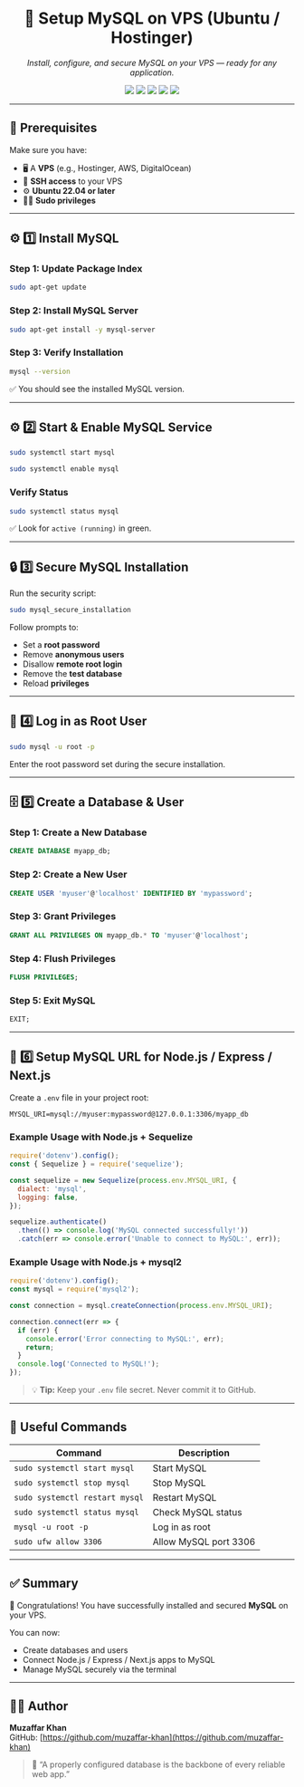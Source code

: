 <h1 align="center">🍃 Setup MySQL on VPS (Ubuntu / Hostinger)</h1>
<p align="center">
  <em>Install, configure, and secure MySQL on your VPS — ready for any application.</em>
</p>

<p align="center">
  <img src="https://img.shields.io/badge/MySQL-4479A1?style=for-the-badge&logo=mysql&logoColor=white"/>
  <img src="https://img.shields.io/badge/Ubuntu-E95420?style=for-the-badge&logo=ubuntu&logoColor=white"/>
  <img src="https://img.shields.io/badge/Hostinger-673DE6?style=for-the-badge&logo=hostinger&logoColor=white"/>
  <img src="https://img.shields.io/badge/Linux-FCC624?style=for-the-badge&logo=linux&logoColor=black"/>
  <img src="https://img.shields.io/badge/Terminal-000000?style=for-the-badge&logo=gnometerminal&logoColor=white"/>
</p>

---

## 🧰 Prerequisites

Make sure you have:

* 🖥️ A **VPS** (e.g., Hostinger, AWS, DigitalOcean)  
* 🔑 **SSH access** to your VPS  
* ⚙️ **Ubuntu 22.04 or later**  
* 👨‍💻 **Sudo privileges**

---

## ⚙️ 1️⃣ Install MySQL

### Step 1: Update Package Index

```bash
sudo apt-get update
````

### Step 2: Install MySQL Server

```bash
sudo apt-get install -y mysql-server
```

### Step 3: Verify Installation

```bash
mysql --version
```

✅ You should see the installed MySQL version.

---

## ⚙️ 2️⃣ Start & Enable MySQL Service

```bash
sudo systemctl start mysql
```
```bash
sudo systemctl enable mysql
```

### Verify Status

```bash
sudo systemctl status mysql
```

✅ Look for `active (running)` in green.

---

## 🔒 3️⃣ Secure MySQL Installation

Run the security script:

```bash
sudo mysql_secure_installation
```

Follow prompts to:

* Set a **root password**
* Remove **anonymous users**
* Disallow **remote root login**
* Remove the **test database**
* Reload **privileges**

---

## 👑 4️⃣ Log in as Root User

```bash
sudo mysql -u root -p
```

Enter the root password set during the secure installation.

---

## 🗄️ 5️⃣ Create a Database & User

### Step 1: Create a New Database

```sql
CREATE DATABASE myapp_db;
```

### Step 2: Create a New User

```sql
CREATE USER 'myuser'@'localhost' IDENTIFIED BY 'mypassword';
```

### Step 3: Grant Privileges

```sql
GRANT ALL PRIVILEGES ON myapp_db.* TO 'myuser'@'localhost';
```

### Step 4: Flush Privileges

```sql
FLUSH PRIVILEGES;
```

### Step 5: Exit MySQL

```sql
EXIT;
```

---

## 🔗 6️⃣ Setup MySQL URL for Node.js / Express / Next.js

Create a `.env` file in your project root:

```env
MYSQL_URI=mysql://myuser:mypassword@127.0.0.1:3306/myapp_db
```

### Example Usage with Node.js + Sequelize

```js
require('dotenv').config();
const { Sequelize } = require('sequelize');

const sequelize = new Sequelize(process.env.MYSQL_URI, {
  dialect: 'mysql',
  logging: false,
});

sequelize.authenticate()
  .then(() => console.log('MySQL connected successfully!'))
  .catch(err => console.error('Unable to connect to MySQL:', err));
```

### Example Usage with Node.js + mysql2

```js
require('dotenv').config();
const mysql = require('mysql2');

const connection = mysql.createConnection(process.env.MYSQL_URI);

connection.connect(err => {
  if (err) {
    console.error('Error connecting to MySQL:', err);
    return;
  }
  console.log('Connected to MySQL!');
});
```

> 💡 **Tip:** Keep your `.env` file secret. Never commit it to GitHub.

---

## 🧠 Useful Commands

| Command                        | Description           |
| ------------------------------ | --------------------- |
| `sudo systemctl start mysql`   | Start MySQL           |
| `sudo systemctl stop mysql`    | Stop MySQL            |
| `sudo systemctl restart mysql` | Restart MySQL         |
| `sudo systemctl status mysql`  | Check MySQL status    |
| `mysql -u root -p`             | Log in as root        |
| `sudo ufw allow 3306`          | Allow MySQL port 3306 |

---

## ✅ Summary

🎉 Congratulations! You have successfully installed and secured **MySQL** on your VPS.

You can now:

* Create databases and users
* Connect Node.js / Express / Next.js apps to MySQL
* Manage MySQL securely via the terminal

---

## 👨‍💻 Author

**Muzaffar Khan**  
GitHub: [https://github.com/muzaffar-khan](https://github.com/muzaffar-khan)  

> 💬 “A properly configured database is the backbone of every reliable web app.”
